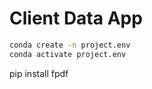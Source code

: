 # Client Data App


```sh
conda create -n project.env
conda activate project.env
```


pip install fpdf